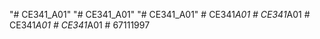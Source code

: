 "# CE341_A01" 
"# CE341_A01" 
"# CE341_A01" 
#   C E 3 4 1 _ A 0 1  
 #   C E 3 4 1 _ A 0 1  
 #   C E 3 4 1 _ A 0 1  
 #   C E 3 4 1 _ A 0 1  
 #   6 7 1 1 1 9 9 7  
 